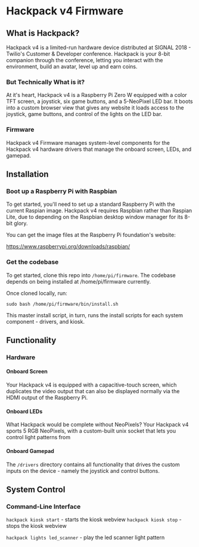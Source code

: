 # Hackpack v4 Firmware

## What is Hackpack?

Hackpack v4 is a limited-run hardware device distributed at SIGNAL 2018 - Twilio's Customer & Developer conference. Hackpack is your 8-bit companion through the conference, letting you interact with the environment, build an avatar, level up and earn coins.

### But Technically What is it?

At it's heart, Hackpack v4 is a Raspberry Pi Zero W equipped with a color TFT screen, a joystick, six game buttons, and a 5-NeoPixel LED bar. It boots into a custom browser view that gives any website it loads access to the joystick, game buttons, and control of the lights on the LED bar.

### Firmware

Hackpack v4 Firmware manages system-level components for the Hackpack v4 hardware drivers that manage the
onboard screen, LEDs, and gamepad.

## Installation

### Boot up a Raspberry Pi with Raspbian

To get started, you'll need to set up a standard Raspberry Pi with the current Raspian image. Hackpack v4 requires Raspbian rather than Raspian Lite, due to depending on the Raspbian desktop window manager for its 8-bit glory.

You can get the image files at the Raspberry Pi foundation's website:

https://www.raspberrypi.org/downloads/raspbian/

### Get the codebase

To get started, clone this repo into `/home/pi/firmware`. The codebase depends on
being installed at /home/pi/firmware currently.

Once cloned locally, run:

`sudo bash /home/pi/firmware/bin/install.sh`

This master install script, in turn, runs the install
scripts for each system component - drivers, and kiosk.

## Functionality

### Hardware

#### Onboard Screen

Your Hackpack v4 is equipped with a capacitive-touch
screen, which duplicates the video output that can also be displayed normally via the HDMI output of the
Raspberry Pi.

#### Onboard LEDs

What Hackpack would be complete without NeoPixels? Your
Hackpack v4 sports 5 RGB NeoPixels, with a custom-built
unix socket that lets you control light patterns from

####  Onboard Gamepad

The `/drivers` directory contains all functionality
that drives the custom inputs on the device - namely
the joystick and control buttons.

## System Control

### Command-Line Interface

`hackpack kiosk start` - starts the kiosk webview
`hackpack kiosk stop` - stops the kiosk webview

`hackpack lights led_scanner` - play the led scanner light pattern

